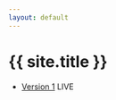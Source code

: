 ```yaml
---
layout: default
---
```


<div class="page-header">
    <h1>{{ site.title }}</h1>
</div>

<ul class="list-group list-contents list-contents-bottom-divider">
    <li class="list-group-item"><a href="v1">Version 1</a> <span class="label label-live">LIVE</span></li>
</ul>
